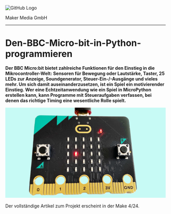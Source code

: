 ![GitHub Logo](http://www.heise.de/make/icons/make_logo.png)

Maker Media GmbH

***

# Den-BBC-Micro-bit-in-Python-programmieren

**Der BBC Micro:bit bietet zahlreiche Funktionen für den Einstieg in die Mikrocontroller-Welt: Sensoren für Bewegung oder Lautstärke, Taster, 25 LEDs zur Anzeige, Soundgenerator, Steuer-Ein-/-Ausgänge und vieles mehr. Um sich damit auseinanderzusetzen, ist ein Spiel ein motivierender Einstieg. Wer eine Echtzeitanwendung wie ein Spiel in MicroPython erstellen kann, kann Programme mit Steueraufgaben verfassen, bei denen das richtige Timing eine wesentliche Rolle spielt.**

![micro-bit](./micro-bit.jpg)

Der vollständige Artikel zum Projekt erscheint in der Make 4/24.
